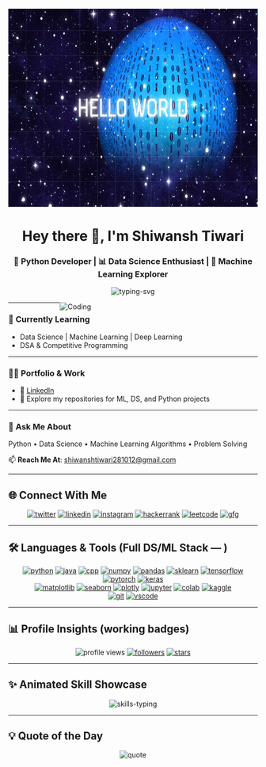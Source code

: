 <!-- Header (use raw URL so image loads reliably) -->
<p align="center">
  <img src="https://raw.githubusercontent.com/Shiwansh2601/Shiwansh2601/main/Github%20logo.png" alt="Header" width="1200" height="400"/>
</p>

<h1 align="center">Hey there 👋, I'm Shiwansh Tiwari</h1>
<h3 align="center">
🚀 Python Developer | 📊 Data Science Enthusiast | 🤖 Machine Learning Explorer  
</h3>

<p align="center">
  <img src="https://readme-typing-svg.herokuapp.com?color=%2336BCF7&size=24&center=true&vCenter=true&width=600&lines=Data+Science+%7C+Machine+Learning+%7C+Python;Always+Learning+New+Things;DSA+Enthusiast+%26+Problem+Solver" alt="typing-svg">
</p>

<!-- coding gif (external) -->
<img align="right" alt="Coding" width="400" src="https://media.giphy.com/media/qgQUggAC3Pfv687qPC/giphy.gif">

---

### 🌱 **Currently Learning**
- Data Science | Machine Learning | Deep Learning  
- DSA & Competitive Programming  

---

### 👨‍💻 **Portfolio & Work**
- 🔗 [LinkedIn](https://www.linkedin.com/in/shiwansh-tiwari-8929482a6)  
- 📂 Explore my repositories for ML, DS, and Python projects  

---

### 💬 **Ask Me About**
Python • Data Science • Machine Learning Algorithms • Problem Solving  

📫 **Reach Me At**: <a href="mailto:shiwanshtiwari281012@gmail.com">shiwanshtiwari281012@gmail.com</a>

---

## 🌐 Connect With Me
<p align="center">
  <a href="https://twitter.com/shiwanshti75232" target="_blank"><img src="https://img.shields.io/badge/Twitter-1DA1F2?style=for-the-badge&logo=twitter&logoColor=white" alt="twitter"/></a>
  <a href="https://www.linkedin.com/in/shiwansh-tiwari-8929482a6" target="_blank"><img src="https://img.shields.io/badge/LinkedIn-0A66C2?style=for-the-badge&logo=linkedin&logoColor=white" alt="linkedin"/></a>
  <a href="https://instagram.com/shiwansh_tiwari_360" target="_blank"><img src="https://img.shields.io/badge/Instagram-E4405F?style=for-the-badge&logo=instagram&logoColor=white" alt="instagram"/></a>
  <a href="https://www.hackerrank.com/shiwansh1432" target="_blank"><img src="https://img.shields.io/badge/HackerRank-2EC866?style=for-the-badge&logo=hackerrank&logoColor=white" alt="hackerrank"/></a>
  <a href="https://leetcode.com/shiwansh_tiwari123" target="_blank"><img src="https://img.shields.io/badge/LeetCode-FFA116?style=for-the-badge&logo=leetcode&logoColor=black" alt="leetcode"/></a>
  <a href="https://auth.geeksforgeeks.org/user/shiwanshtiwnij9" target="_blank"><img src="https://img.shields.io/badge/GeeksforGeeks-0F9D58?style=for-the-badge&logo=geeksforgeeks&logoColor=white" alt="gfg"/></a>
</p>

---

## 🛠 Languages & Tools (Full DS/ML Stack — )
<p align="center">
  <a href="https://www.python.org" target="_blank"><img src="https://img.shields.io/badge/Python-3776AB?style=for-the-badge&logo=python&logoColor=white" alt="python"/></a>
  <a href="https://www.java.com" target="_blank"><img src="https://img.shields.io/badge/Java-007396?style=for-the-badge&logo=java&logoColor=white" alt="java"/></a>
  <a href="https://isocpp.org" target="_blank"><img src="https://img.shields.io/badge/C%2B%2B-00599C?style=for-the-badge&logo=c%2B%2B&logoColor=white" alt="cpp"/></a>
  <a href="https://numpy.org" target="_blank"><img src="https://img.shields.io/badge/NumPy-013243?style=for-the-badge&logo=numpy&logoColor=white" alt="numpy"/></a>
  <a href="https://pandas.pydata.org" target="_blank"><img src="https://img.shields.io/badge/Pandas-150458?style=for-the-badge&logo=pandas&logoColor=white" alt="pandas"/></a>
  <a href="https://scikit-learn.org" target="_blank"><img src="https://img.shields.io/badge/Scikit--Learn-F7931E?style=for-the-badge&logo=scikitlearn&logoColor=white" alt="sklearn"/></a>
  <a href="https://www.tensorflow.org" target="_blank"><img src="https://img.shields.io/badge/TensorFlow-FF6F00?style=for-the-badge&logo=tensorflow&logoColor=white" alt="tensorflow"/></a>
  <a href="https://pytorch.org" target="_blank"><img src="https://img.shields.io/badge/PyTorch-EE4C2C?style=for-the-badge&logo=pytorch&logoColor=white" alt="pytorch"/></a>
  <a href="https://keras.io" target="_blank"><img src="https://img.shields.io/badge/Keras-D00000?style=for-the-badge&logo=keras&logoColor=white" alt="keras"/></a>
 
  <br/>
  <a href="https://matplotlib.org" target="_blank"><img src="https://img.shields.io/badge/Matplotlib-11557C?style=for-the-badge&logo=matplotlib&logoColor=white" alt="matplotlib"/></a>
  <a href="https://seaborn.pydata.org" target="_blank"><img src="https://img.shields.io/badge/Seaborn-4EABD1?style=for-the-badge&logo=seaborn&logoColor=white" alt="seaborn"/></a>
  <a href="https://plotly.com/python" target="_blank"><img src="https://img.shields.io/badge/Plotly-3F4A9B?style=for-the-badge&logo=plotly&logoColor=white" alt="plotly"/></a>
  <a href="https://jupyter.org" target="_blank"><img src="https://img.shields.io/badge/Jupyter-F37626?style=for-the-badge&logo=jupyter&logoColor=white" alt="jupyter"/></a>
  <a href="https://colab.research.google.com" target="_blank"><img src="https://img.shields.io/badge/Google_Colab-F9AB00?style=for-the-badge&logo=googlecolab&logoColor=white" alt="colab"/></a>
  <a href="https://kaggle.com" target="_blank"><img src="https://img.shields.io/badge/Kaggle-20BEFD?style=for-the-badge&logo=kaggle&logoColor=white" alt="kaggle"/></a>
  <br/>
  <a href="https://git-scm.com" target="_blank"><img src="https://img.shields.io/badge/Git-F05032?style=for-the-badge&logo=git&logoColor=white" alt="git"/></a>
  <a href="https://code.visualstudio.com" target="_blank"><img src="https://img.shields.io/badge/VSCode-007ACC?style=for-the-badge&logo=visualstudiocode&logoColor=white" alt="vscode"/></a>
  
</p>

---

## 📊 Profile Insights (working badges)
<p align="center">
  <!-- visitor counter (komarev) -->
  <img src="https://komarev.com/ghpvc/?username=Shiwansh2601&color=blue" alt="profile views" />
  <!-- followers and stars via shields.io (live) -->
  <a href="https://github.com/Shiwansh2601" target="_blank"><img src="https://img.shields.io/github/followers/Shiwansh2601?label=Followers&style=for-the-badge&color=green" alt="followers" /></a>
  <a href="https://github.com/Shiwansh2601" target="_blank"><img src="https://img.shields.io/github/stars/Shiwansh2601?label=Stars&style=for-the-badge&color=yellow" alt="stars" /></a>
</p>

---

## ✨ Animated Skill Showcase
<p align="center">
  <img src="https://readme-typing-svg.herokuapp.com?font=Fira+Code&weight=500&size=22&pause=1000&color=36BCF7&center=true&vCenter=true&width=600&lines=Python+%7C+Pandas+%7C+NumPy+%7C+Matplotlib;Scikit-learn+%7C+TensorFlow+%7C+PyTorch;Data+Visualization+%7C+Machine+Learning;Deep+Learning+%7C+Data+Science" alt="skills-typing" />
</p>

---

## 💡 Quote of the Day
<p align="center">
  <img src="https://quotes-github-readme.vercel.app/api?type=horizontal&theme=radical" alt="quote" />
</p>

